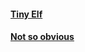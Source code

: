 #### [Tiny Elf](https://notweerdmonk.github.io/items/tiny_elf/tiny_elf)
#### [Not so obvious](https://notweerdmonk.github.io/items/not_so_obvious/not_so_obvious)
